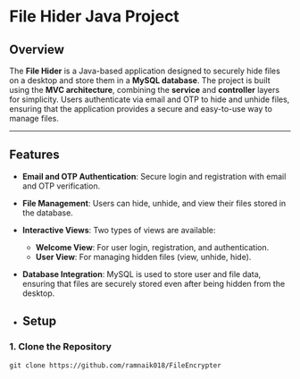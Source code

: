 # File Hider Java Project

## Overview

The **File Hider** is a Java-based application designed to securely hide files on a desktop and store them in a **MySQL database**. The project is built using the **MVC architecture**, combining the **service** and **controller** layers for simplicity. Users authenticate via email and OTP to hide and unhide files, ensuring that the application provides a secure and easy-to-use way to manage files.

---

## Features

- **Email and OTP Authentication**: Secure login and registration with email and OTP verification.
- **File Management**: Users can hide, unhide, and view their files stored in the database.
- **Interactive Views**: Two types of views are available:
  - **Welcome View**: For user login, registration, and authentication.
  - **User View**: For managing hidden files (view, unhide, hide).
- **Database Integration**: MySQL is used to store user and file data, ensuring that files are securely stored even after being hidden from the desktop.

- ## Setup

### 1. Clone the Repository

`git clone https://github.com/ramnaik018/FileEncrypter`
